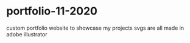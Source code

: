 # portfolio-11-2020
custom portfolio website to showcase my projects
svgs are all made in adobe illustrator

